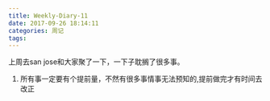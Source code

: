 ```yaml
---
title: Weekly-Diary-11
date: 2017-09-26 18:14:11
categories: 周记
tags:
---
```

上周去san jose和大家聚了一下，一下子耽搁了很多事。

1. 所有事一定要有个提前量，不然有很多事情事无法预知的,提前做完才有时间去改正
